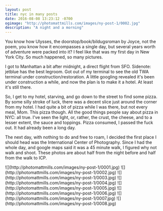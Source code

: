 ```yaml
---
layout: post
title: nyc in many posts
date: 2016-08-08 13:23:12 -0700
ogimage: "http://photomattmills.com/images/ny-post-1/0002.jpg"
description: "A night and a morning"
---
```


You know how Ulysses, the doorstop/book/bildugsroman by Joyce, not the poem, you know how it encompasses a single day, but several years worth of adventure were packed into it? I feel like that was my first day in New York City. So much happened, so many pictures.

I got to Manhattan a bit after midnight, a direct flight from SFO. Sidenote: jetblue has the best legroom. Got out of my terminal to see the old TWA terminal under construction/restoration. A little googling revealed it's been under construction a while, and now the plan is to make it a hotel. At least it's still there.

So, I get to my hotel, starving, and go down to the street to find some pizza. By some silly stroke of luck, there was a decent slice just around the corner from my hotel. I had quite a bit of pizza while I was there, but not every meal, Mom. This pizza though. All the good things people say about pizza in NYC: all true. I've seen the light, or, rather, the crust, the cheese, and to a lesser extent, the sauce and toppings. Pizza consumed, I passed the fuck out. It had already been a long day.

The next day, with nothing to do and free to roam, I decided the first place I should head was the International Center of Photography. Since I had the whole day, and google maps said it was a 45 minute walk, I figured why not walk and shoot. These photos are about half from the night before and half from the walk to ICP.

<span style="display:block;" class="center">
  ![](http://photomattmills.com/images/ny-post-1/0001.jpg)
![](http://photomattmills.com/images/ny-post-1/0002.jpg)
![](http://photomattmills.com/images/ny-post-1/0003.jpg)
![](http://photomattmills.com/images/ny-post-1/0004.jpg)
![](http://photomattmills.com/images/ny-post-1/0005.jpg)
![](http://photomattmills.com/images/ny-post-1/0006.jpg)
![](http://photomattmills.com/images/ny-post-1/0007.jpg)
![](http://photomattmills.com/images/ny-post-1/0008.jpg)
</span>
